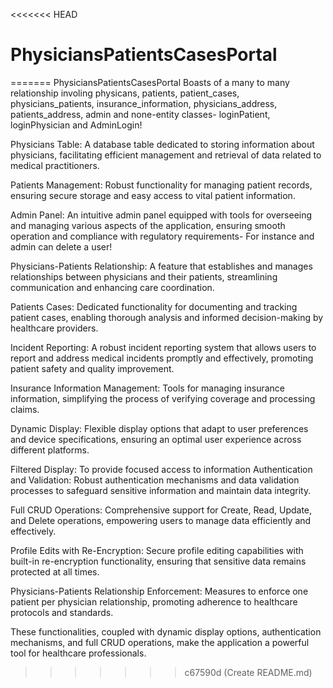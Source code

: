 <<<<<<< HEAD
# PhysiciansPatientsCasesPortal
=======
PhysiciansPatientsCasesPortal Boasts of a many to many relationship involing physicans, patients, patient_cases, physicians_patients, insurance_information, physicians_address, patients_address, admin and none-entity classes- loginPatient, loginPhysician and AdminLogin! 

Physicians Table:
A database table dedicated to storing information about physicians, facilitating efficient management and retrieval of data related to medical practitioners.

Patients Management:
Robust functionality for managing patient records, ensuring secure storage and easy access to vital patient information.

Admin Panel:
An intuitive admin panel equipped with tools for overseeing and managing various aspects of the application, ensuring smooth operation and compliance with regulatory requirements- For instance and admin can delete a user!

Physicians-Patients Relationship:
A feature that establishes and manages relationships between physicians and their patients, streamlining communication and enhancing care coordination.

Patients Cases:
Dedicated functionality for documenting and tracking patient cases, enabling thorough analysis and informed decision-making by healthcare providers.

Incident Reporting:
A robust incident reporting system that allows users to report and address medical incidents promptly and effectively, promoting patient safety and quality improvement.

Insurance Information Management:
Tools for managing insurance information, simplifying the process of verifying coverage and processing claims.

Dynamic Display:
Flexible display options that adapt to user preferences and device specifications, ensuring an optimal user experience across different platforms.

Filtered Display: To provide focused access to information
Authentication and Validation:
Robust authentication mechanisms and data validation processes to safeguard sensitive information and maintain data integrity.

Full CRUD Operations:
Comprehensive support for Create, Read, Update, and Delete operations, empowering users to manage data efficiently and effectively.

Profile Edits with Re-Encryption:
Secure profile editing capabilities with built-in re-encryption functionality, ensuring that sensitive data remains protected at all times.

Physicians-Patients Relationship Enforcement:
Measures to enforce one patient per physician relationship, promoting adherence to healthcare protocols and standards.

These functionalities, coupled with dynamic display options, authentication mechanisms, and full CRUD operations, make the application a powerful tool for healthcare professionals.
>>>>>>> c67590d (Create README.md)
